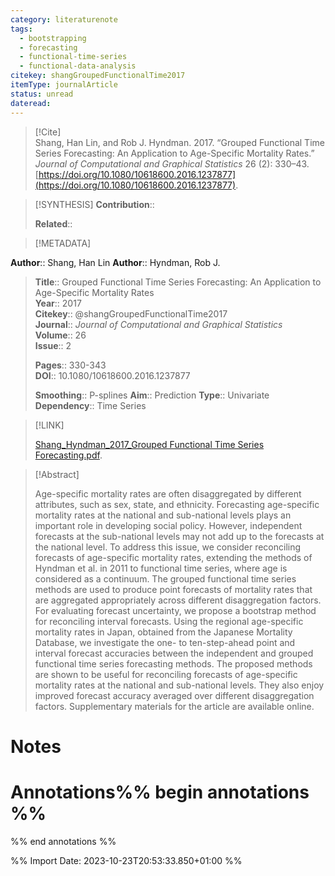 ```yaml
---
category: literaturenote
tags:
  - bootstrapping
  - forecasting
  - functional-time-series
  - functional-data-analysis
citekey: shangGroupedFunctionalTime2017
itemType: journalArticle
status: unread
dateread:
---
```


> [!Cite]  
> Shang, Han Lin, and Rob J. Hyndman. 2017. “Grouped Functional Time Series Forecasting: An Application to Age-Specific Mortality Rates.” _Journal of Computational and Graphical Statistics_ 26 (2): 330–43. [https://doi.org/10.1080/10618600.2016.1237877](https://doi.org/10.1080/10618600.2016.1237877).

> [!SYNTHESIS] 
>**Contribution**::
>
>**Related**:: 
>

> [!METADATA]  
>
**Author**:: Shang, Han Lin
**Author**:: Hyndman, Rob J.<br>
> **Title**:: Grouped Functional Time Series Forecasting: An Application to Age-Specific Mortality Rates    
> **Year**:: 2017     
> **Citekey**:: @shangGroupedFunctionalTime2017    
>**Journal**:: *Journal of Computational and Graphical Statistics*    
>**Volume**:: 26    
>**Issue**:: 2     
>    
>    
>     
> **Pages**:: 330-343    
>**DOI**:: 10.1080/10618600.2016.1237877    
>
>**Smoothing**:: P-splines
>**Aim**:: Prediction
>**Type**:: Univariate
>**Dependency**:: Time Series


> [!LINK] 
>
> [Shang_Hyndman_2017_Grouped Functional Time Series Forecasting.pdf](file:///Users/steven/Library/CloudStorage/GoogleDrive-steven.golovkine@ul.ie/My%20Drive/bibliography/Journal%20of%20Computational%20and%20Graphical%20Statistics/2017/Shang_Hyndman_2017_Grouped%20Functional%20Time%20Series%20Forecasting.pdf).

>[!Abstract]
>
>Age-specific mortality rates are often disaggregated by different attributes, such as sex, state, and ethnicity. Forecasting age-specific mortality rates at the national and sub-national levels plays an important role in developing social policy. However, independent forecasts at the sub-national levels may not add up to the forecasts at the national level. To address this issue, we consider reconciling forecasts of age-specific mortality rates, extending the methods of Hyndman et al. in 2011 to functional time series, where age is considered as a continuum. The grouped functional time series methods are used to produce point forecasts of mortality rates that are aggregated appropriately across different disaggregation factors. For evaluating forecast uncertainty, we propose a bootstrap method for reconciling interval forecasts. Using the regional age-specific mortality rates in Japan, obtained from the Japanese Mortality Database, we investigate the one- to ten-step-ahead point and interval forecast accuracies between the independent and grouped functional time series forecasting methods. The proposed methods are shown to be useful for reconciling forecasts of age-specific mortality rates at the national and sub-national levels. They also enjoy improved forecast accuracy averaged over different disaggregation factors. Supplementary materials for the article are available online.
>>


# Notes<br>
# Annotations%% begin annotations %%  
 
  
%% end annotations %%

%% Import Date: 2023-10-23T20:53:33.850+01:00 %%
